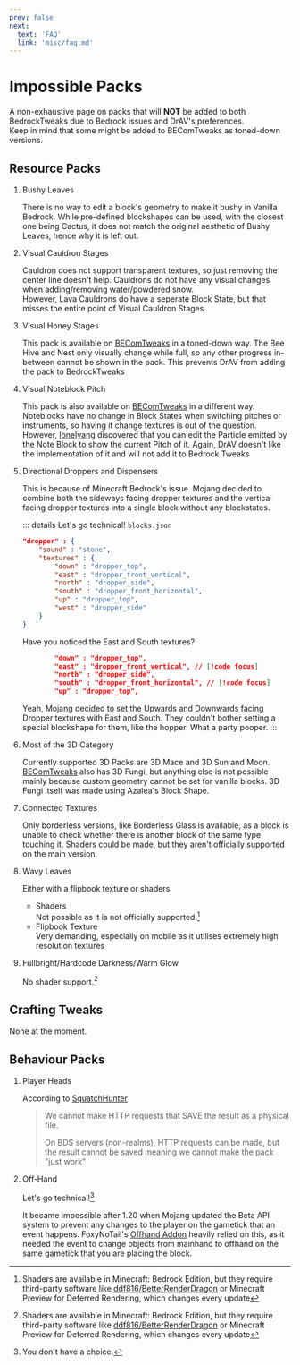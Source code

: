 ```yaml
---
prev: false
next:
  text: 'FAQ'
  link: 'misc/faq.md'
---
```


# Impossible Packs
A non-exhaustive page on packs that will **NOT** be added to both BedrockTweaks due to Bedrock issues and DrAV's preferences.<br>Keep in mind that some might be added to BEComTweaks as toned-down versions.

## Resource Packs
1. Bushy Leaves

    There is no way to edit a block's geometry to make it bushy in Vanilla Bedrock. While pre-defined blockshapes can be used, with the closest one being Cactus, it does not match the original aesthetic of Bushy Leaves, hence why it is left out.

2. Visual Cauldron Stages

    Cauldron does not support transparent textures, so just removing the center line doesn't help. Cauldrons do not have any visual changes when adding/removing water/powdered snow.<br>However, Lava Cauldrons do have a seperate Block State, but that misses the entire point of Visual Cauldron Stages.

3. Visual Honey Stages

    This pack is available on [BEComTweaks](https://becomtweaks.github.io/resource-packs) in a toned-down way. The Bee Hive and Nest only visually change while full, so any other progress in-between cannot be shown in the pack. This prevents DrAV from adding the pack to BedrockTweaks

4. Visual Noteblock Pitch

    This pack is also available on [BEComTweaks](https://becomtweaks.github.io/resource-packs) in a different way. Noteblocks have no change in Block States when switching pitches or instruments, so having it change textures is out of the question. However, [lonelyang](https://github.com/lonelyang) discovered that you can edit the Particle emitted by the Note Block to show the current Pitch of it. Again, DrAV doesn't like the implementation of it and will not add it to Bedrock Tweaks

5. Directional Droppers and Dispensers
    
    This is because of Minecraft Bedrock's issue. Mojang decided to combine both the sideways facing dropper textures and the vertical facing dropper textures into a single block without any blockstates.

    ::: details Let's go technical!
    `blocks.json`
    ```json
    "dropper" : {
        "sound" : "stone",
        "textures" : {
            "down" : "dropper_top",
            "east" : "dropper_front_vertical",
            "north" : "dropper_side",
            "south" : "dropper_front_horizontal",
            "up" : "dropper_top",
            "west" : "dropper_side"
        }
    }
    ```
    Have you noticed the East and South textures?
    ```json
            "down" : "dropper_top",
            "east" : "dropper_front_vertical", // [!code focus]
            "north" : "dropper_side",
            "south" : "dropper_front_horizontal", // [!code focus]
            "up" : "dropper_top",
    ```
    Yeah, Mojang decided to set the Upwards and Downwards facing Dropper textures with East and South. They couldn't bother setting a special blockshape for them, like the hopper. What a party pooper.
    :::

6. Most of the 3D Category

    Currently supported 3D Packs are 3D Mace and 3D Sun and Moon. [BEComTweaks](https://becomtweaks.github.io/resource-packs) also has 3D Fungi, but anything else is not possible mainly because custom geometry cannot be set for vanilla blocks. 3D Fungi itself was made using Azalea's Block Shape.

7. Connected Textures

    Only borderless versions, like Borderless Glass is available, as a block is unable to check whether there is another block of the same type touching it. Shaders could be made, but they aren't officially supported on the main version.

8. Wavy Leaves

    Either with a flipbook texture or shaders.
    - Shaders<br>
        Not possible as it is not officially supported.[^1]
    - Flipbook Texture<br>
        Very demanding, especially on mobile as it utilises extremely high resolution textures

9. Fullbright/Hardcode Darkness/Warm Glow

    No shader support.[^1]

## Crafting Tweaks

None at the moment.

## Behaviour Packs

1. Player Heads

    According to [SquatchHunter](https://github.com/SquatchHunter)
    > We cannot make HTTP requests that SAVE the result as a physical file. 
    >
    > On BDS servers (non-realms), HTTP requests can be made, but the result cannot be saved meaning we cannot make the pack "just work"

2. Off-Hand

    Let's go technical![^2]

    It became impossible after 1.20 when Mojang updated the Beta API system to prevent any changes to the player on the gametick that an event happens. FoxyNoTail's [Offhand Addon](https://foxynotail.com/add-ons/off-hand/) heavily relied on this, as it needed the event to change objects from mainhand to offhand on the same gametick that you are placing the block.

[^1]: Shaders are available in Minecraft: Bedrock Edition, but they require third-party software like [ddf816/BetterRenderDragon](https://github.com/ddf8196/BetterRenderDragon) or Minecraft Preview for Deferred Rendering[^3], which changes every update

[^2]: You don't have a choice.

[^3]: Never call it a shader.

